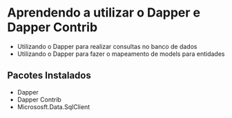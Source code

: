 # Aprendendo a utilizar o Dapper e Dapper Contrib

- Utilizando o Dapper para realizar consultas no banco de dados
- Utilizando o Dapper para fazer o mapeamento de models para entidades

## Pacotes Instalados
- Dapper
- Dapper Contrib
- Micrososft.Data.SqlClient